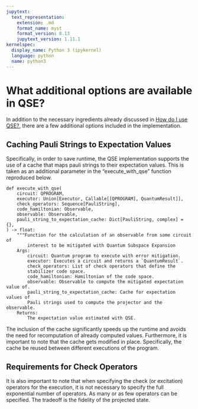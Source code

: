 ```yaml
---
jupytext:
  text_representation:
    extension: .md
    format_name: myst
    format_version: 0.13
    jupytext_version: 1.11.1
kernelspec:
  display_name: Python 3 (ipykernel)
  language: python
  name: python3
---
```



# What additional options are available in QSE?
In addition to the necessary ingredients already discussed in [How do I use QSE?](qse-1-intro.md), there are a few additional options included in the implementation. 

## Caching Pauli Strings to Expectation Values

Specifically, in order to save runtime, the QSE implementation supports the use of a cache that maps pauli strings to their expectation values. This is taken as an additional parameter in the “execute_with_qse” function reproduced below. 

```
def execute_with_qse(
    circuit: QPROGRAM,
    executor: Union[Executor, Callable[[QPROGRAM], QuantumResult]],
    check_operators: Sequence[PauliString],
    code_hamiltonian: Observable,
    observable: Observable,
    pauli_string_to_expectation_cache: Dict[PauliString, complex] = {},
) -> float:
    """Function for the calculation of an observable from some circuit of
        interest to be mitigated with Quantum Subspace Expansion
    Args:
        circuit: Quantum program to execute with error mitigation.
        executor: Executes a circuit and returns a `QuantumResult`.
        check_operators: List of check operators that define the
        stabilizer code space.
        code_hamiltonian: Hamiltonian of the code space.
        observable: Observable to compute the mitigated expectation value of.
        pauli_string_to_expectation_cache: Cache for expectation values of
        Pauli strings used to compute the projector and the observable.
    Returns:
        The expectation value estimated with QSE.
```
The inclusion of the cache significantly speeds up the runtime and avoids the need for recomputation of already computed values. Furthermore, it is important to note that the cache gets modified in place. Specifically, the cache be reused between different executions of the program. 

## Requirements for Check Operators

It is also important to note that when specifying the check (or excitation) operators for the execution, it is not necessary to specify the full exponential number of operators. As many or as few operators can be specified. The tradeoff is the fidelity of the projected state.  
